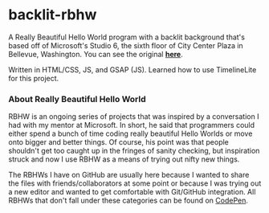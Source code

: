 # backlit-rbhw
A Really Beautiful Hello World program with a backlit background that's based off of Microsoft's Studio 6, the sixth floor of City Center Plaza in Bellevue, Washington. You can see the original <strong><a href="https://media.giphy.com/media/viNyMmcUYZ2O4/giphy.gif">here</a></strong>.

Written in HTML/CSS, JS, and GSAP (JS). 
Learned how to use TimelineLite for this project. 

### About Really Beautiful Hello World
RBHW is an ongoing series of projects that was inspired by a conversation I had with my mentor at Microsoft. 
In short, he said that programmers could either spend a bunch of time coding really beautiful Hello Worlds or move onto bigger and better things. Of course, his point was that people shouldn't get too caught up in the fringes of sanity checking, but inspiration struck and now I use RBHW as a means of trying out nifty new things. 

The RBHWs I have on GitHub are usually here because I wanted to share the files with friends/collaborators at some point or because I was trying out a new editor and wanted to get comfortable with Git/GitHub integration. All RBHWs that don't fall under these categories can be found on <a href="https://codepen.io/elmmo/">CodePen</a>.
